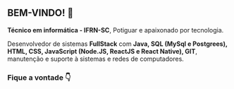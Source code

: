 ## BEM-VINDO! 👋

**Técnico em informática - IFRN-SC**, Potiguar e apaixonado por tecnologia.

Desenvolvedor de sistemas **FullStack** com **Java, SQL (MySql e Postgrees), HTML, CSS, JavaScript (Node.JS, ReactJS e React Native), GIT**, manutenção e suporte à sistemas e redes de computadores.

### Fique a vontade 👇

